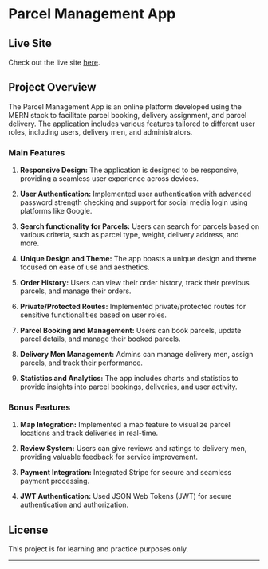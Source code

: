 # Parcel Management App

## Live Site

Check out the live site [here](https://parcel30.netlify.app/).

## Project Overview

The Parcel Management App is an online platform developed using the MERN stack to facilitate parcel booking, delivery assignment, and parcel delivery. The application includes various features tailored to different user roles, including users, delivery men, and administrators.

### Main Features

1. **Responsive Design:** The application is designed to be responsive, providing a seamless user experience across devices.

2. **User Authentication:** Implemented user authentication with advanced password strength checking and support for social media login using platforms like Google.

3. **Search functionality for Parcels:** Users can search for parcels based on various criteria, such as parcel type, weight, delivery address, and more.

4. **Unique Design and Theme:** The app boasts a unique design and theme focused on ease of use and aesthetics.

5. **Order History:** Users can view their order history, track their previous parcels, and manage their orders.

6. **Private/Protected Routes:** Implemented private/protected routes for sensitive functionalities based on user roles.

7. **Parcel Booking and Management:** Users can book parcels, update parcel details, and manage their booked parcels.

8. **Delivery Men Management:** Admins can manage delivery men, assign parcels, and track their performance.

9. **Statistics and Analytics:** The app includes charts and statistics to provide insights into parcel bookings, deliveries, and user activity.

### Bonus Features

1. **Map Integration:** Implemented a map feature to visualize parcel locations and track deliveries in real-time.

2. **Review System:** Users can give reviews and ratings to delivery men, providing valuable feedback for service improvement.

3. **Payment Integration:** Integrated Stripe for secure and seamless payment processing.

4. **JWT Authentication:** Used JSON Web Tokens (JWT) for secure authentication and authorization.

## License

This project is for learning and practice purposes only.

---
